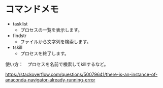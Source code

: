 # コマンドメモ

- tasklist 
  - プロセスの一覧を表示します。
- findstr
  - ファイルから文字列を検索します。
- tskill
  - プロセスを終了します。
 
使い方：　プロセスを名前で検索してkillするなど。
 
https://stackoverflow.com/questions/50079641/there-is-an-instance-of-anaconda-navigator-already-running-error
